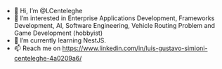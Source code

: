 - 👋 Hi, I’m @LCenteleghe
- 👀 I’m interested in Enterprise Applications Development, Frameworks Development, AI, Software Engineering, Vehicle Routing Problem and Game Development (hobbyist)
- 🌱 I’m currently learning NestJS.
- 📫 Reach me on https://www.linkedin.com/in/luis-gustavo-simioni-centeleghe-4a0209a6/

<!---
LCenteleghe/LCenteleghe is a ✨ special ✨ repository because its `README.md` (this file) appears on your GitHub profile.
You can click the Preview link to take a look at your changes.
--->

